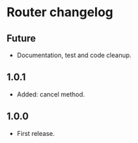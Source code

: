# Router changelog

## Future
* Documentation, test and code cleanup.

## 1.0.1

* Added: cancel method.

## 1.0.0
* First release.